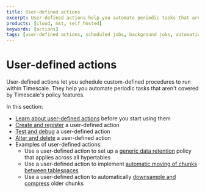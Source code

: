 ```yaml
---
title: User-defined actions
excerpt: User-defined actions help you automate periodic tasks that aren't covered by Timescale policies
products: [cloud, mst, self_hosted]
keywords: [actions]
tags: [user-defined actions, scheduled jobs, background jobs, automation framework]
---
```


# User-defined actions

User-defined actions let you schedule custom-defined procedures to run within
Timescale. They help you automate periodic tasks that aren't covered by
Timescale's policy features.

In this section:

*   [Learn about user-defined actions][about-user-defined-actions] before you
    start using them
*   [Create and register][create-and-register] a user-defined action
*   [Test and debug][test-and-debug] a user-defined action
*   [Alter and delete][alter-and-delete] a user-defined action
*   Examples of user-defined actions:
    *   Use a user-defined action to set up a
        [generic data retention][generic-retention] policy that applies across
        all hypertables
    *   Use a user-defined action to implement
        [automatic moving of chunks between tablespaces][manage-storage]
    *   Use a user-defined action to automatically
        [downsample and compress][downsample-compress] older chunks

[about-user-defined-actions]: /use-timescale/:currentVersion:/user-defined-actions/about-user-defined-actions/
[alter-and-delete]: /use-timescale/:currentVersion:/user-defined-actions/alter-and-delete/
[create-and-register]: /use-timescale/:currentVersion:/user-defined-actions/create-and-register/
[downsample-compress]: /use-timescale/:currentVersion:/user-defined-actions/example-downsample-and-compress
[generic-retention]: /use-timescale/:currentVersion:/user-defined-actions/example-generic-retention
[manage-storage]: /use-timescale/:currentVersion:/user-defined-actions/example-tiered-storage/
[test-and-debug]: /use-timescale/:currentVersion:/user-defined-actions/test-and-debug/
